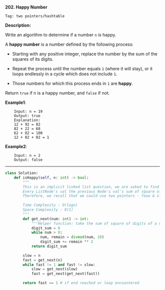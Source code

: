 **202. Happy Number**

```Tag: two pointers/hashtable```

**Description:**

Write an algorithm to determine if a number ```n``` is happy.

A **happy number** is a number defined by the following process:

+ Starting with any positive integer, replace the number by the sum of the squares of its digits.

+ Repeat the process until the number equals ```1``` (where it will stay), or it loops endlessly in a cycle which does not include ```1```.

+ Those numbers for which this process ends in ```1``` are **happy**.

Return ```true``` if n is a happy number, and ```false``` if not.

**Example1**:

        Input: n = 19
        Output: true
        Explanation:
        12 + 92 = 82
        82 + 22 = 68
        62 + 82 = 100
        12 + 02 + 02 = 1

**Example2**:

        Input: n = 2
        Output: false
    
-----------

```python
class Solution:
    def isHappy(self, n: int) -> bool:
        """
        This is an implicit linked list question, we are asked to find a cycle if any
        Every ListNode's val the previous Node's val's sum of square of digits
        Therefore, we recall that we could use two pointers - fase & slow to solve
        
        Time Complexity : O(logn)
        Space Complexity : O(1)
        """
        def get_next(num: int) -> int:
            """Helper function: take the sum of square of digits of a number"""
            digit_sum = 0
            while num > 0:
                num, remain = divmod(num, 10)
                digit_sum += remain ** 2
            return digit_sum
        
        slow = n
        fast = get_next(n)
        while fast != 1 and fast != slow:
            slow = get_next(slow)
            fast = get_next(get_next(fast))
            
        return fast == 1 # if end reached or loop encountered
```
